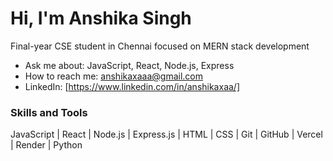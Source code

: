 # Hi, I'm Anshika Singh

Final-year CSE student in Chennai focused on MERN stack development

- Ask me about: JavaScript, React, Node.js, Express
- How to reach me: anshikaxaaa@gmail.com
- LinkedIn: [https://www.linkedin.com/in/anshikaxaa/]

### Skills and Tools

JavaScript | React | Node.js | Express.js | HTML | CSS | Git | GitHub | Vercel | Render | Python
